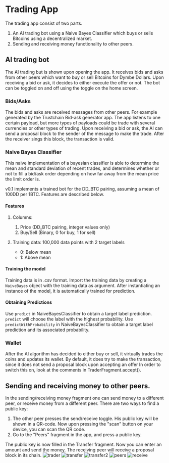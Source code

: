 # Trading App

The trading app consist of two parts.
1. An AI trading bot using a Naive Bayes Classifier which buys or sells Bitcoins using a decentralized market.
2. Sending and receiving money functionality to other peers.

## AI trading bot


The AI trading but is shown upon opening the app. It receives bids and asks from other peers which want to buy or sell Bitcoins for Dymbe Dollars.
Upon receiving a bid or ask, it decides to either execute the offer or not.
The bot can be toggled on and off using the toggle on the home screen.

### Bids/Asks
The bids and asks are received messages from other peers. For example generated by the Trustchain Bid-ask generator app.
The app listens to one certain payload, but more types of payloads could be trade with several currencies or other types of trading.
Upon receiving a bid or ask, the AI can send a proposal block to the sender of the message to make the trade. After the receiver sings this block, the transaction is valid.

### Naive Bayes Classifier
This naive implementation of a bayesian classifier is able to determine the mean and standard deviation of recent trades, and determines whether or not to fill a bid/ask order depending on how far away from the mean price the limit order is.

v0.1 implements a trained bot for the DD_BTC pairing, assuming a mean of 100DD per 1BTC. Features are described below.

#### Features

1. Columns:
    1. Price (DD_BTC pairing, integer values only)
    1. Buy/Sell (Binary, 0 for buy, 1 for sell)

1. Training data: 100,000 data points with 2 target labels
    * 0: Below mean
    * 1: Above mean

#### Training the model
Training data is in .csv format. Import the training data by creating a `NaiveBayes` object with the training data as argument. After instantiating an instance of the model, it is automatically trained for prediction.

#### Obtaining Predictions
Use `predict` in NaiveBayesClassifier to obtain a target label prediction. `predict` will choose the label with the highest probability.
Use `predictWithProbability` in NaiveBayesClassifier to obtain a target label prediction and its associated probability.

### Wallet
After the AI algorithm has decided to either buy or sell, it virtually trades the coins and updates its wallet.
By default, it does try to make the transaction, since it does not send a proposal block upon accepting an offer
In order to switch this on, look at the comments in TraderFragment.accept().

## Sending and receiving money to other peers.
In the sending/receiving money fragment one can send money to a different peer, or receive money from a different peer.
There are two ways to find a public key:
1. The other peer presses the send/receive toggle. His public key will be shown in a QR-code. Now upon pressing the "scan" button on your device, you can scan the QR code.
1. Go to the "Peers" fragment in the app, and press a public key.

The public key is now filled in the Transfer fragment. Now you can enter an amount and send the money.
The receiving peer will receive a proposal block in its chain.
![trader](/TraderImages/Trader.png)
![transfer](/TraderImages/transfer.png)
![transfer2](/TraderImages/transfer2.png)
![peers](/TraderImages/peers.png)
![receive](/TraderImages/receive.png)
